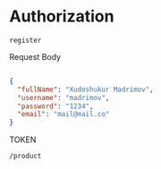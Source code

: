 # Authorization
`register`

Request Body 

```json

{
  "fullName": "Xudoshukur Madrimov",
  "username": "madrimov",
  "password": "1234",
  "email": "mail@mail.co"
}

```

TOKEN


`/product`